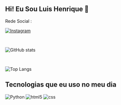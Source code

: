 ## Hi! Eu Sou Luis Henrique 👋

Rede Social :

[![Instagram](https://img.shields.io/badge/Instagram-E4405F?style=for-the-badge&logo=instagram&logoColor=white)](https://instagram.com/luishenrique4568)

<br>

![GitHub stats](https://github-readme-stats.vercel.app/api?username=luishenrique456&show_icons=true&theme=dracula&custom_title=Statistics%)

<br>

![Top Langs](https://github-readme-stats.vercel.app/api/top-langs/?username=luishenrique456&size_weight=0.5&count_weight=0.5&theme=dracula)


## Tecnologias que eu uso no meu dia

<div>
    <img align="center" alt="Python" src="https://img.shields.io/badge/Python-3776AB?style=for-the-badge&logo=python&logoColor=white" />
    <img align="center" alt="html5" src="https://img.shields.io/badge/HTML5-E34F26?style=for-the-badge&logo=html5&logoColor=white" />
    <img align="center" alt="css" src="https://img.shields.io/badge/CSS3-1572B6?style=for-the-badge&logo=css3&logoColor=white" />
</div></br>

